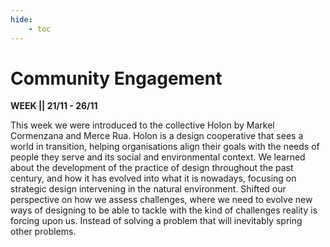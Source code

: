```yaml
---
hide:
    - toc
---
```


# Community Engagement

**WEEK || 21/11 - 26/11**

This week we were introduced to the collective Holon by Markel Cormenzana and Merce Rua. Holon is a design cooperative that sees a world in transition, helping organisations align their goals with the needs of people they serve and its social and environmental context. We learned about the development of the practice of design throughout the past century, and how it has evolved into what it is nowadays, focusing on strategic design intervening in the natural environment.
Shifted our perspective on how we assess challenges, where we need to evolve new ways of designing to be able to tackle with the kind of challenges reality is forcing upon us. Instead of solving a problem that will inevitably spring other problems. 

